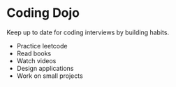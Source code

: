 # Coding Dojo

Keep up to date for coding interviews by building habits.

- Practice leetcode
- Read books
- Watch videos
- Design applications
- Work on small projects

